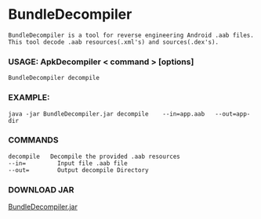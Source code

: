 # BundleDecompiler
    BundleDecompiler is a tool for reverse engineering Android .aab files.
    This tool decode .aab resources(.xml's) and sources(.dex's).
 
### USAGE: ApkDecompiler < command > [options]
    BundleDecompiler decompile
  
### EXAMPLE:
    java -jar BundleDecompiler.jar decompile    --in=app.aab   --out=app-dir

### COMMANDS
    decompile   Decompile the provided .aab resources
    --in=         Input file .aab file
    --out=        Output decompile Directory

    
### DOWNLOAD JAR 
  [BundleDecompiler.jar](https://github.com/TamilanPeriyasamy/BundleDecompiler/raw/master/out/BundleDecompiler.jar)  
